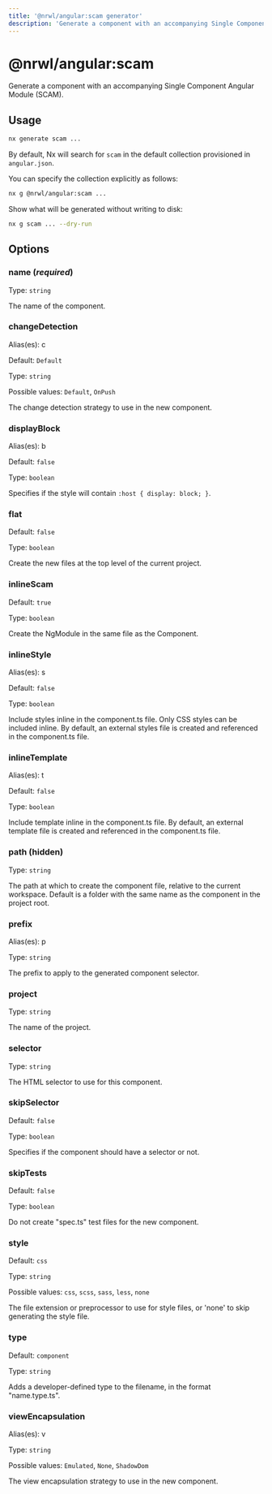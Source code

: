 ```yaml
---
title: '@nrwl/angular:scam generator'
description: 'Generate a component with an accompanying Single Component Angular Module (SCAM).'
---
```


# @nrwl/angular:scam

Generate a component with an accompanying Single Component Angular Module (SCAM).

## Usage

```bash
nx generate scam ...
```

By default, Nx will search for `scam` in the default collection provisioned in `angular.json`.

You can specify the collection explicitly as follows:

```bash
nx g @nrwl/angular:scam ...
```

Show what will be generated without writing to disk:

```bash
nx g scam ... --dry-run
```

## Options

### name (_**required**_)

Type: `string`

The name of the component.

### changeDetection

Alias(es): c

Default: `Default`

Type: `string`

Possible values: `Default`, `OnPush`

The change detection strategy to use in the new component.

### displayBlock

Alias(es): b

Default: `false`

Type: `boolean`

Specifies if the style will contain `:host { display: block; }`.

### flat

Default: `false`

Type: `boolean`

Create the new files at the top level of the current project.

### inlineScam

Default: `true`

Type: `boolean`

Create the NgModule in the same file as the Component.

### inlineStyle

Alias(es): s

Default: `false`

Type: `boolean`

Include styles inline in the component.ts file. Only CSS styles can be included inline. By default, an external styles file is created and referenced in the component.ts file.

### inlineTemplate

Alias(es): t

Default: `false`

Type: `boolean`

Include template inline in the component.ts file. By default, an external template file is created and referenced in the component.ts file.

### path (**hidden**)

Type: `string`

The path at which to create the component file, relative to the current workspace. Default is a folder with the same name as the component in the project root.

### prefix

Alias(es): p

Type: `string`

The prefix to apply to the generated component selector.

### project

Type: `string`

The name of the project.

### selector

Type: `string`

The HTML selector to use for this component.

### skipSelector

Default: `false`

Type: `boolean`

Specifies if the component should have a selector or not.

### skipTests

Default: `false`

Type: `boolean`

Do not create "spec.ts" test files for the new component.

### style

Default: `css`

Type: `string`

Possible values: `css`, `scss`, `sass`, `less`, `none`

The file extension or preprocessor to use for style files, or 'none' to skip generating the style file.

### type

Default: `component`

Type: `string`

Adds a developer-defined type to the filename, in the format "name.type.ts".

### viewEncapsulation

Alias(es): v

Type: `string`

Possible values: `Emulated`, `None`, `ShadowDom`

The view encapsulation strategy to use in the new component.
